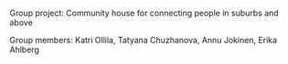 Group project: Community house for connecting people in suburbs and above

Group members: Katri Ollila, Tatyana Chuzhanova, Annu Jokinen, Erika Ahlberg
